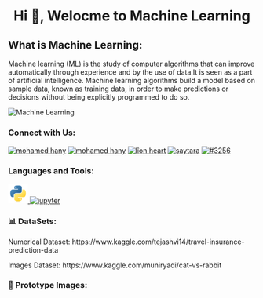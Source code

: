 <h1 align="center">Hi 👋, Welocme to Machine Learning</h1>

<h2 align="left">What is Machine Learning:</h3>
<p>Machine learning (ML) is the study of computer algorithms that can improve automatically through experience and by the use of data.It is seen as a part of artificial intelligence. Machine learning algorithms build a model based on sample data, known as training data, in order to make predictions or decisions without being explicitly programmed to do so.</p>

<!-- cover -->
![Machine Learning](https://user-images.githubusercontent.com/73343985/151660292-7c7b23ff-345d-4a4a-a17b-571a543eb956.jpeg)

<h3 align="left">Connect with Us:</h3>
<p align="left">
<a href="https://www.linkedin.com/in/mohamed-hany-5004971b5" target="blank"><img align="center" src="https://raw.githubusercontent.com/rahuldkjain/github-profile-readme-generator/master/src/images/icons/Social/linked-in-alt.svg" alt="mohamed hany" height="30" width="40" /></a>
<a href="https://www.facebook.com/" target="blank"><img align="center" src="https://raw.githubusercontent.com/rahuldkjain/github-profile-readme-generator/master/src/images/icons/Social/facebook.svg" alt="mohamed hany" height="30" width="40" /></a>
<a href="https://www.youtube.com/channel/UCJICNlATVGJYHxb1KOx6nYQ" target="blank"><img align="center" src="https://raw.githubusercontent.com/rahuldkjain/github-profile-readme-generator/master/src/images/icons/Social/youtube.svg" alt="lîon heart" height="30" width="40" /></a>
<a href="https://codeforces.com/profile/saytara" target="blank"><img align="center" src="https://raw.githubusercontent.com/rahuldkjain/github-profile-readme-generator/master/src/images/icons/Social/codeforces.svg" alt="saytara" height="30" width="40" /></a>
<a href="https://discord.gg/#3256" target="blank"><img align="center" src="https://raw.githubusercontent.com/rahuldkjain/github-profile-readme-generator/master/src/images/icons/Social/discord.svg" alt="#3256" height="30" width="40" /></a>
</p>

<h3 align="left">Languages and Tools:</h3>
<p align="left"> <a href="https://www.python.org" target="_blank" rel="noreferrer"> <img src="https://raw.githubusercontent.com/devicons/devicon/master/icons/python/python-original.svg" alt="python" width="40" height="40"/> </a><a href="https://jupyter.org/" target="_blank" rel="noreferrer"> <img src="https://logodix.com/logo/1741450.png" alt="jupyter" width="40" height="40"/> </a> 
</p>

<h3 align="left">📊 DataSets:</h3>
<p align="left">Numerical Dataset: https://www.kaggle.com/tejashvi14/travel-insurance-prediction-data</p>
<p align="left">Images Dataset:  https://www.kaggle.com/muniryadi/cat-vs-rabbit</p>

<h3 align="left">📸 Prototype Images:</h3>


